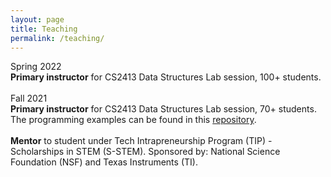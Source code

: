 ```yaml
---
layout: page
title: Teaching
permalink: /teaching/
---
```

<div class="row">
	<div class="col-sm-2">Spring 2022 </div>
	<div class="col-sm-10">
		<div><b>Primary instructor</b> for CS2413 Data Structures Lab session, 100+ students.<br><br>
		</div>
	</div>
</div>

<div class="row">
	<div class="col-sm-2">Fall 2021 </div>
	<div class="col-sm-10">
		<div><b>Primary instructor</b> for CS2413 Data Structures Lab session, 70+ students. The programming examples
can be found
		  in this <a href="https://github.com/huyen-nguyen/data-structures-lab">repository</a>.<br><br>
		</div>
		<div><b>Mentor</b> to student under Tech Intrapreneurship Program (TIP) - Scholarships in STEM (S-STEM).
		Sponsored by: National Science Foundation (NSF) and Texas Instruments (TI).</div>
	</div>
</div>


